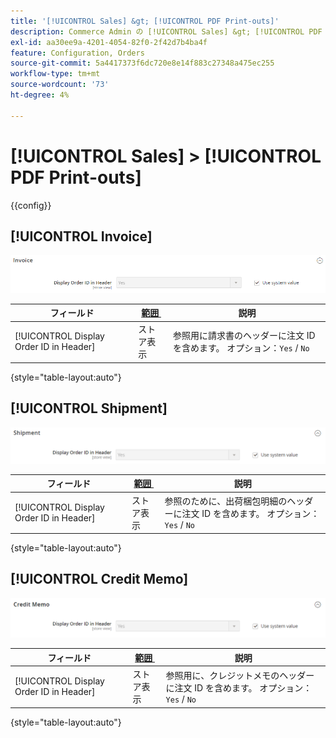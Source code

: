 ```yaml
---
title: '[!UICONTROL Sales] &gt; [!UICONTROL PDF Print-outs]'
description: Commerce Admin の [!UICONTROL Sales] &gt; [!UICONTROL PDF Print-outs] ページで設定を確認します。
exl-id: aa30ee9a-4201-4054-82f0-2f42d7b4ba4f
feature: Configuration, Orders
source-git-commit: 5a4417373f6dc720e8e14f883c27348a475ec255
workflow-type: tm+mt
source-wordcount: '73'
ht-degree: 4%

---
```


# [!UICONTROL Sales] > [!UICONTROL PDF Print-outs]

{{config}}

<!-- [Invoice](https://experienceleague.adobe.com/ja/docs/commerce-admin/stores-sales/site-store/sales-documents) -->

## [!UICONTROL Invoice]

![&#x200B; 請求書 &#x200B;](./assets/pdf-print-invoice.png)<!-- zoom -->

| フィールド | [&#x200B; 範囲 &#x200B;](../../getting-started/websites-stores-views.md#scope-settings) | 説明 |
|--- |--- |--- |
| [!UICONTROL Display Order ID in Header] | ストア表示 | 参照用に請求書のヘッダーに注文 ID を含めます。 オプション：`Yes` / `No` |

{style="table-layout:auto"}

## [!UICONTROL Shipment]

![&#x200B; 運搬 &#x200B;](./assets/pdf-print-shipment.png)<!-- zoom -->

| フィールド | [&#x200B; 範囲 &#x200B;](../../getting-started/websites-stores-views.md#scope-settings) | 説明 |
|--- |--- |--- |
| [!UICONTROL Display Order ID in Header] | ストア表示 | 参照のために、出荷梱包明細のヘッダーに注文 ID を含めます。 オプション：`Yes` / `No` |

{style="table-layout:auto"}

## [!UICONTROL Credit Memo]

![&#x200B; クレジットメモ &#x200B;](./assets/pdf-print-credit-memo.png)<!-- zoom -->

| フィールド | [&#x200B; 範囲 &#x200B;](../../getting-started/websites-stores-views.md#scope-settings) | 説明 |
|--- |--- |--- |
| [!UICONTROL Display Order ID in Header] | ストア表示 | 参照用に、クレジットメモのヘッダーに注文 ID を含めます。 オプション：`Yes` / `No` |

{style="table-layout:auto"}
